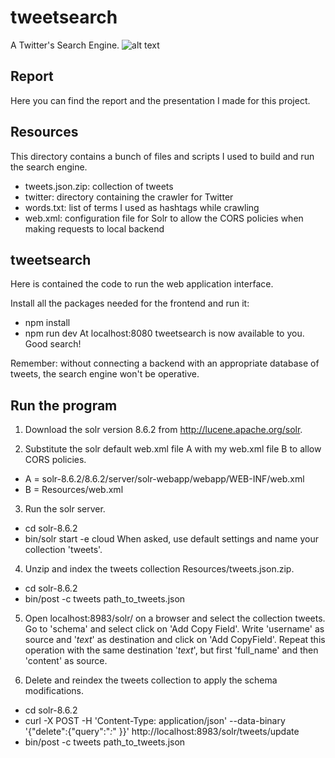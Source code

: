 # tweetsearch
A Twitter's Search Engine.
![alt text](./tweetsearch/dist/tweetsearch_logo.png)

## Report
Here you can find the report and the presentation I made for this project.

## Resources
This directory contains a bunch of files and scripts I used to build and run the search engine.
- tweets.json.zip: collection of tweets
- twitter: directory containing the crawler for Twitter
- words.txt: list of terms I used as hashtags while crawling
- web.xml: configuration file for Solr to allow the CORS policies when making requests to local backend

## tweetsearch
Here is contained the code to run the web application interface.

Install all the packages needed for the frontend and run it:
- npm install
- npm run dev
At localhost:8080 tweetsearch is now available to you. Good search!

Remember: without connecting a backend with an appropriate database of tweets, the search engine won't be operative.

## Run the program
1. Download the solr version 8.6.2 from http://lucene.apache.org/solr.

2. Substitute the solr default web.xml file A with my web.xml file B to allow CORS policies.
- A = solr-8.6.2/8.6.2/server/solr-webapp/webapp/WEB-INF/web.xml
- B = Resources/web.xml

3. Run the solr server.
- cd solr-8.6.2
- bin/solr start -e cloud
When asked, use default settings and name your collection 'tweets'.

4. Unzip and index the tweets collection Resources/tweets.json.zip.
- cd solr-8.6.2
- bin/post -c tweets path_to_tweets.json

5. Open localhost:8983/solr/ on a browser and select the collection tweets. Go to 'schema' and select click on 'Add Copy Field'. Write 'username' as source and '_text_' as destination and click on 'Add CopyField'. Repeat this operation with the same destination '_text_', but first 'full_name' and then 'content' as source.

6. Delete and reindex the tweets collection to apply the schema modifications.
- cd solr-8.6.2
- curl -X POST -H 'Content-Type: application/json' --data-binary '{"delete":{"query":"*:*" }}' http://localhost:8983/solr/tweets/update
- bin/post -c tweets path_to_tweets.json